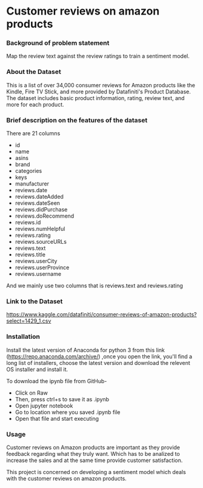# Customer reviews on amazon products

### Background of problem statement
Map the review text against the review ratings to train a sentiment model.

### About the Dataset
This is a list of over 34,000 consumer reviews for Amazon products like the Kindle, Fire TV Stick, and more provided by Datafiniti's Product Database. The dataset includes basic product information, rating, review text, and more for each product.

### Brief description on the features of the dataset
There are 21 columns
* id	 
* name	
* asins	
* brand	
* categories	
* keys	
* manufacturer	
* reviews.date	
* reviews.dateAdded	
* reviews.dateSeen	
* reviews.didPurchase	
* reviews.doRecommend	
* reviews.id	
* reviews.numHelpful	
* reviews.rating	
* reviews.sourceURLs	
* reviews.text	
* reviews.title	
* reviews.userCity	
* reviews.userProvince	
* reviews.username

And we mainly use two columns that is reviews.text and reviews.rating

### Link to the Dataset
https://www.kaggle.com/datafiniti/consumer-reviews-of-amazon-products?select=1429_1.csv

### Installation
Install the latest version of Anaconda for python 3 from this link (https://repo.anaconda.com/archive/) ,once you open the link, you'll find a long list of installers, choose the latest version and download the relevent OS installer and install it.

To download the ipynb file from GitHub-

* Click on Raw
* Then, press ctrl+s to save it as .ipynb
* Open jupyter notebook
* Go to location where you saved .ipynb file
* Open that file and start executing

### Usage
Customer reviews on Amazon products are important as they provide feedback regarding what they truly want. Which has to be analized to increase the sales and at the same time provide customer satisfaction. 

This project is concerned on developing a sentiment model which deals with the customer reviews on amazon products.
